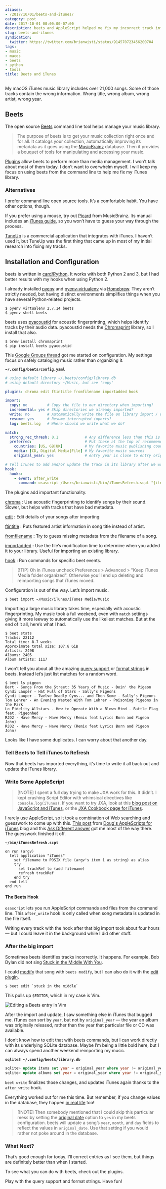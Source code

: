 ```yaml
---
aliases:
- /2017/10/01/beets-and-itunes/
category: post
date: 2017-10-01 00:00:00-07:00
description: beets and AppleScript helped me fix my incorrect track information
slug: beets-and-itunes
syndication:
  twitter: https://twitter.com/brianwisti/status/914570723456200704
tags:
- music
- macos
- beets
- python
- tools
title: Beets and iTunes
---
```


My macOS iTunes music library includes over 21,000 songs. Some of those tracks contain the wrong information. Wrong title, wrong album, wrong artist, wrong year.

<!--more-->

## Beets

The open source [Beets](http://beets.io/) command line tool helps manage your music library.

 > 
 > The purpose of beets is to get your music collection right once and for all. It catalogs your collection, automatically improving its metadata as it goes using the [MusicBrainz](https://musicbrainz.org/) database. Then it provides a bouquet of tools for manipulating and accessing your music.

[Plugins](http://beets.readthedocs.io/en/v1.4.5/plugins/index.html) allow beets to perform more than media management. I won’t talk about most of them today. I don’t want to overwhelm myself. I will keep my focus on using beets from the command line to help me fix my iTunes library.

### Alternatives

I prefer command line open source tools. It’s a comfortable habit. You have other options, though.

If you prefer using a mouse, try out [Picard](https://picard.musicbrainz.org) from MusicBrainz. Its manual
includes an [iTunes guide](https://musicbrainz.org/doc/iTunes_Guide), so you won’t have to guess your way through the
process.

[TuneUp](http://www.tuneupmedia.com/) is a commercial application that integrates with iTunes. I haven’t used it, but TuneUp was the first thing that came up in most of my initial research into fixing my tracks.

## Installation and Configuration

beets is written in [card/Python](../../../card/Python.md). It works with both Python 2 and 3, but I had better results with my hooks when using Python 2.

I already installed [pyenv](https://github.com/pyenv/pyenv) and [pyenv-virtualenv](https://github.com/pyenv/pyenv-virtualenv) via [Homebrew](https://brew.sh/). They aren’t strictly needed, but having distinct environments simplifies things when you have several Python-related projects.

````
$ pyenv virtualenv 2.7.14 beets
$ pyenv shell beets
````

beets uses [pyacoustid](https://pypi.python.org/pypi/pyacoustid) for acoustic fingerprinting, which helps identify tracks by their audio data. pyacoustid needs the [Chromaprint](https://acoustid.org/chromaprint) library, so I install that also.

````
$ brew install chromaprint
$ pip install beets pyacoustid
````

This [Google Groups thread](https://groups.google.com/forum/#!topic/beets-users/yijEk858yiw) got me started on configuration. My settings focus on safely cataloging music rather than organizing it.

**`~/.config/beets/config.yaml`**

````yaml
# using default library ~/.beets/config/library.db
# using default directory ~/Music, but see 'copy'

plugins: chroma edit ftintitle fromfilename importadded hook

import:
  copy: no         # Copy the file to our directory when importing?
  incremental: yes # Skip directories we already imported?
  write: no        # Automatically write the file on library import / update?
  resume: yes      # Resume interrupted imports?
  log: beets.log   # Where should we write what we do?

match:
  strong_rec_thresh: 0.1            # Any difference less than this is a strong recommendation
  preferred:                        # Put these at the top of recommendations
    countries: [US, GB|UK]          # My favorite music publishing countries
    media: [CD, Digital Media|File] # My favorite music sources
    original_year: yes              # entry year is close to entry original_year

# Tell iTunes to add and/or update the track in its library after we write a file.
hook:
  hooks:
    - event: after_write
      command: osascript /Users/brianwisti/bin/iTunesRefresh.scpt "{item.path}"
````

The plugins add important functionality.

[chroma](http://beets.readthedocs.io/en/v1.4.5/plugins/chroma.html)
: Use acoustic fingerprinting to identify songs by their sound. Slower, but helps with tracks that have bad metadata.

[edit](http://beets.readthedocs.io/en/v1.4.5/plugins/edit.html)
: Edit details of your songs after importing

[ftintitle](http://beets.readthedocs.io/en/v1.4.5/plugins/ftintitle.html)
: Puts featured artist information in song title instead of artist.

[fromfilename](http://beets.readthedocs.io/en/v1.4.5/plugins/fromfilename.html)
: Try to guess missing metadata from the filename of a song.

[importadded](http://beets.readthedocs.io/en/v1.4.5/plugins/importadded.html)
: Use the file’s modification time to determine when you added it to your library. Useful for importing an existing library.

[hook](http://beets.readthedocs.io/en/v1.4.5/plugins/hook.html)
: Run commands for specific beet events.

 > 
 > \[!TIP\]
 > Oh in iTunes uncheck Preferences > Advanced > "Keep iTunes Media folder organized". Otherwise you’ll end up deleting and reimporting songs that iTunes moved.

Configuration is out of the way. Let’s import music.

````
$ beet import ~/Music/iTunes/iTunes Media/Music
````

Importing a large music library takes time, especially with acoustic fingerprinting. My music took a full weekend, even with `match` settings giving it more leeway to automatically use the likeliest matches. But at the end of it all, here’s what I had.

````
$ beet stats
Tracks: 22112
Total time: 8.7 weeks
Approximate total size: 107.8 GiB
Artists: 2498
Albums: 2405
Album artists: 1117
````

I won’t tell you about all the amazing [query support](http://beets.readthedocs.io/en/v1.4.5/reference/query.html) or [format strings](http://beets.readthedocs.io/en/v1.4.5/reference/pathformat.html)
in beets. Instead let’s just list matches for a random word.

````
$ beet ls pigeon
Bert - Songs From the Street: 35 Years of Music - Doin' the Pigeon
Cyndi Lauper - Hat Full of Stars - Sally's Pigeons
Cyndi Lauper - Twelve Deadly Cyns... and Then Some - Sally's Pigeons
Tom Lehrer - An Evening Wasted With Tom Lehrer - Poisoning Pigeons in the Park
Lo Fidelity Allstars - How to Operate With a Blown Mind - Battle Flag feat. Pigeonhed
RJD2 - Have Mercy - Have Mercy (Remix feat Lyrics Born and Pigeon John)
RJD2 - Have Mercy - Have Mercy (Remix feat Lyrics Born and Pigeon John)
````

Looks like I have some duplicates. I can worry about that another day.

### Tell Beets to Tell iTunes to Refresh

Now that beets has imported everything, it’s time to write it all back out and update the iTunes library.

### Write Some AppleScript

 > 
 > \[!NOTE\]
 > I spent a full day trying to make JXA work for this. It didn’t. I kept crashing Script Editor with whimsical directives like `console.log(iTunes)`. If you want to try JXA, look at this [blog post on JavaScript and iTunes](https://www.macstories.net/tutorials/getting-started-with-javascript-for-automation-on-yosemite/), or the [JXA Cookbook page for iTunes](https://github.com/JXA-Cookbook/JXA-Cookbook/wiki/iTunes).

I rarely use [AppleScript](https://developer.apple.com/library/content/documentation/AppleScript/Conceptual/AppleScriptX/AppleScriptX.html), so it took a combination of Web searching and guesswork to come up with this. [This post](https://dougscripts.com/itunes/2010/12/get-a-track-reference-from-a-file-path/) from [Doug's AppleScripts for iTunes](https://dougscripts.com/itunes/index.php#whatsnew) blog and this [Ask Different answer](https://apple.stackexchange.com/questions/202504/searching-itunes-library-for-file-location#222834) got me most of the way there. The guesswork finished it off.

**`~/bin/iTunesRefresh.scpt`**

````applescript
on run (argv)
  tell application "iTunes"
    set filename to POSIX file (argv's item 1 as string) as alias
    try
      set trackRef to (add filename)
      refresh trackRef
    end try
  end tell
end run
````

#### The Beets Hook

`osascript` lets you run AppleScript commands and files from the command line. This `after_write` hook is only called when song metadata is updated in the file itself.

Writing every track with the hook after that big import took about four hours — but I could leave it in the background while I did other stuff.

### After the big import

Sometimes beets identifies tracks incorrectly. It happens. For example, Bob Dylan did not sing [Stuck in the Middle With You](https://youtu.be/DohRa9lsx0Q).

I could [modify](http://beets.readthedocs.io/en/v1.4.5/reference/cli.html#modify) that song with `beets modify`, but I can also do it with the
[edit plugin](http://beets.readthedocs.io/en/v1.4.5/plugins/edit.html).

````
$ beet edit `stuck in the middle`
````

This pulls up `$EDITOR`, which in my case is Vim.

![Editing a Beets entry in Vim](attachments/img/2017/beet-edit-screen.png)

After the import and update, I saw something else in iTunes that bugged me. iTunes can sort by `year`, but not by `original_year` — the year an album was originally released, rather than the year that particular file or CD was available.

I don’t know how to edit that with beets commands, but I can work directly with its underlying SQLite database. Maybe I’m being a little bold here, but I can always spend another weekend reimporting my music.

**`sqlite3 ~/.config/beets/library.db`**

````sql
sqlite> update items set year = original_year where year != original_year and original_year != 0;
sqlite> update albums set year = original_year where year != original_year and original_year != 0;
````

`beet write` finalizes those changes, and updates iTunes again thanks to the `after_write` hook.

Everything worked out for me this time. But remember, if you change values in the database, they happen [in real life](https://xkcd.com/180/) too!

 > 
 > \[!NOTE\]
 > Then somebody mentioned that I could skip this particular mess by setting the [original date](http://beets.readthedocs.io/en/v1.4.5/reference/config.html#original-date) option to `yes` in my beets configuration. beets will update a song’s `year`, `month`, and `day` fields to reflect the values in `original_date`. Use that setting if you would rather not poke around in the database.

### What Next?

That’s good enough for today. I’ll correct entries as I see them, but things are definitely better than when I started.

To see what you can do with beets, check out the plugins.

Play with the query support and format strings. Have fun!
